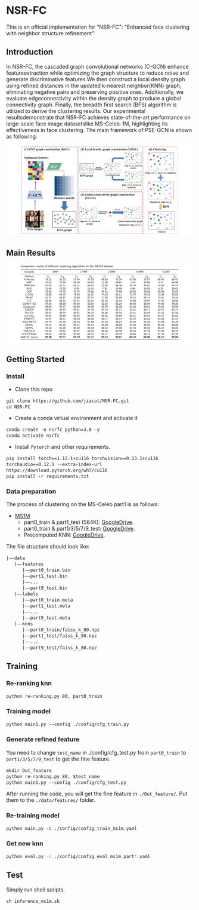 # NSR-FC

This is an official implementation for "NSR-FC": "Enhanced face clustering with neighbor structure refinement"

## Introduction
In NSR-FC, the cascaded graph convolutional networks (C-GCN) enhance featureextraction while optimizing the graph structure to reduce noise and generate discriminative features.We then construct a local density graph using refined distances in the updated k-nearest neighbor(KNN) graph, eliminating negative pairs and preserving positive ones. Additionally, we evaluate edgeconnectivity within the density graph to produce a global connectivity graph. Finally, the breadth first search (BFS) algorithm is utilized to derive the clustering results. Our experimental resultsdemonstrate that NSR-FC achieves state-of-the-art performance on large-scale face image datasetslike MS-Celeb-1M, highlighting its effectiveness in face clustering.
The main framework of PSE-GCN is shown as following:

<img src=assets/framework.png width=900 />

## Main Results

<img src=assets/result.png width=900 />


## Getting Started

### Install

+ Clone this repo

```
git clone https://github.com/jiacut/NSR-FC.git
cd NSR-FC
```

+ Create a conda virtual environment and activate it

```
conda create -n nsrfc python=3.8 -y
conda activate nsrfc
```

+ Install `Pytorch` and other requirements.
```
pip install torch==1.12.1+cu116 torchvision==0.13.1+cu116 torchaudio==0.12.1 --extra-index-url https://download.pytorch.org/whl/cu116
pip install -r requirements.txt
```


### Data preparation

The process of clustering on the MS-Celeb part1 is as follows:

- [MS1M](https://www.microsoft.com/en-us/research/project/ms-celeb-1m-challenge-recognizing-one-million-celebrities-real-world/)
    - part0_train & part1_test (584K): [GoogleDrive](https://drive.google.com/open?id=16WD4orcF9dqjNPLzST2U3maDh2cpzxAY).
    - part0_train & part1/3/5/7/9_test: [GoogleDrive](https://drive.google.com/file/d/10boLBiYq-6wKC_N_71unlMyNrimRjpVa/view?usp=sharing).
    - Precomputed KNN: [GoogleDrive](https://drive.google.com/file/d/1CRwzy899vkLqIYm60AzDsaDEBuwgxNlY/view?usp=sharing).

The file structure should look like:

```
|——data
   |——features
      |——part0_train.bin
      |——part1_test.bin
      |——...
      |——part9_test.bin
   |——labels
      |——part0_train.meta
      |——part1_test.meta
      |——...
      |——part9_test.meta
   |——knns
      |——part0_train/faiss_k_80.npz
      |——part1_test/faiss_k_80.npz
      |——...
      |——part9_test/faiss_k_80.npz
```

## Training
### Re-ranking knn

```
python re-ranking.py 80, part0_train
```

### Training model
```
python main1.py --config ./config/cfg_train.py
```

### Generate refined feature
You need to change `test_name` in ./config/cfg_test.py from `part0_train` to `part1/3/5/7/9_test` to get the fine feature.
```
mkdir Out_feature
python re-ranking.py 80, $test_name
python main1.py --config ./config/cfg_test.py
```
After running the code, you will get the fine feature in `./Out_feature/`. Put them to the `./data/features/` folder. 

### Re-training model
```
python main.py -c ./config/config_train_ms1m.yaml
```

### Get new knn
``` bash
python eval.py -c ./config/config_eval_ms1m_part*.yaml
```

## Test

Simply run shell scripts.

```
sh inference_ms1m.sh
```